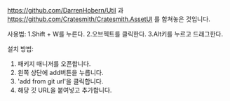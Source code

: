 https://github.com/DarrenHobern/Util 과 https://github.com/Cratesmith/Cratesmith.AssetUI 를 합쳐놓은 것입니다.

사용법:
1.Shift + W를 누른다.
2.오브젝트를 클릭한다.
3.Alt키를 누르고 드래그한다.

설치 방법:
1. 패키지 매니저를 오픈합니다.
2. 왼쪽 상단에 add버튼을 누릅니다.
3. 'add from git url'을 클릭합니다.
4. 해당 깃 URL을 붙여넣고 추가합니다.
